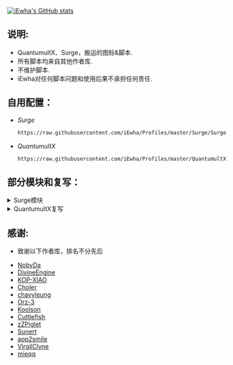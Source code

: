 [![iEwha's GitHub stats](https://github-readme-stats.vercel.app/api?username=iEwha&show_icons=true&count_private=true&include_all_commits=true&title_color=00AEFF&icon_color=7fff00&text_color=F5FFFA&bg_color=27282200
)](https://github.com/iEwha/Profiles)

## 说明:
- QuantumultX、Surge，搬运的图标&脚本.
- 所有脚本均来自其他作者库.
- 不维护脚本.
- iEwha对任何脚本问题和使用后果不承担任何责任.

## 自用配置：

* *Surge*
    ``` bash
    https://raw.githubusercontent.com/iEwha/Profiles/master/Surge/Surge.conf
* *QuantumultX*
    ``` bash
    https://raw.githubusercontent.com/iEwha/Profiles/master/QuantumultX/QX_iEwha.conf

## 部分模块和复写：

<details> 
<summary>Surge模块</summary>

* BiliBili 去广告和换区
   ``` bash
   https://raw.githubusercontent.com/iEwha/Profiles/master/Surge/Bilibili.sgmodule
* 抖音去广告水印 
   ``` bash
   https://raw.githubusercontent.com/iEwha/Profiles/master/Surge/douyin.sgmodule
* TikTok解锁
   ``` bash
   https://raw.githubusercontent.com/iEwha/Profiles/master/Surge/TikTok_JP.sgmodule
* YouTube去广告
   ``` bash
  https://raw.githubusercontent.com/iEwha/Profiles/master/Surge/YouTubeAds.sgmodule
* 全能搜索
   ``` bash
   https://raw.githubusercontent.com/iEwha/Profiles/master/Surge/Q_Search.sgmodule
* 功能解锁
   ``` bash
   https://raw.githubusercontent.com/iEwha/Profiles/master/Surge/Unlock.sgmodule
* 其他
   ``` bash
   https://raw.githubusercontent.com/iEwha/Profiles/master/Surge/Script.sgmodule
</details> 

<details> 
<summary>QuantumultX复写</summary>

* BiliBili 去广告和换区
   ``` bash
  https://raw.githubusercontent.com/iEwha/Profiles/master/QuantumultX/Rewrite/bilibili.conf
* 抖音去广告水印 
   ``` bash
   https://raw.githubusercontent.com/iEwha/Profiles/master/QuantumultX/Rewrite/douyin.conf 
* TikTok解锁 
   ``` bash
   https://raw.githubusercontent.com/iEwha/Profiles/master/QuantumultX/Rewrite/TikTok_JP.conf
* YouTube去广告 
   ``` bash
   https://raw.githubusercontent.com/iEwha/Profiles/master/QuantumultX/Rewrite/YouTubeAds.conf
* 全能搜索 
   ``` bash
   https://raw.githubusercontent.com/iEwha/Profiles/master/QuantumultX/Rewrite/Q_Search.conf
* 功能解锁 
   ``` bash
   https://raw.githubusercontent.com/iEwha/Profiles/master/QuantumultX/Rewrite/UnlockApp.conf 
* 其他 
   ``` bash
   https://raw.githubusercontent.com/iEwha/Profiles/master/QuantumultX/Rewrite/others.conf
</details>

## 感谢:

- 致谢以下作者库，排名不分先后
* [NobyDa](https://github.com/NobyDa/Script/tree/master) 
* [DivineEngine](https://github.com/DivineEngine/Profiles/tree/master) 
* [KOP-XIAO](https://github.com/KOP-XIAO/QuantumultX)
* [Choler](https://github.com/Choler/Surge)
* [chavyleung](https://github.com/chavyleung)
* [Orz-3](https://github.com/Orz-3)
* [Koolson](https://github.com/Koolson/Qure)
* [Cuttlefish](https://github.com/ddgksf2013/Cuttlefish)
* [zZPiglet](https://github.com/zZPiglet/Task/tree/master)
* [Sunert](https://github.com/Sunert/Script/tree/master)
* [app2smile](https://github.com/app2smile/rules)
* [VirgilClyne](https://github.com/VirgilClyne/iRingo)
* [mieqq](https://github.com/mieqq/mieqq)
  
